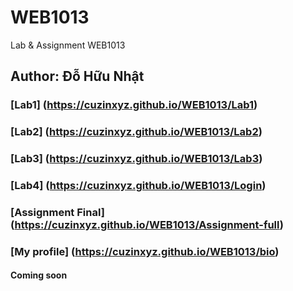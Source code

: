 # WEB1013
Lab &amp; Assignment WEB1013
## Author: Đỗ Hữu Nhật

### [Lab1] (https://cuzinxyz.github.io/WEB1013/Lab1) 
### [Lab2] (https://cuzinxyz.github.io/WEB1013/Lab2)
### [Lab3] (https://cuzinxyz.github.io/WEB1013/Lab3)
### [Lab4] (https://cuzinxyz.github.io/WEB1013/Login)
### [Assignment Final] (https://cuzinxyz.github.io/WEB1013/Assignment-full)
### [My profile] (https://cuzinxyz.github.io/WEB1013/bio)

#### Coming soon
